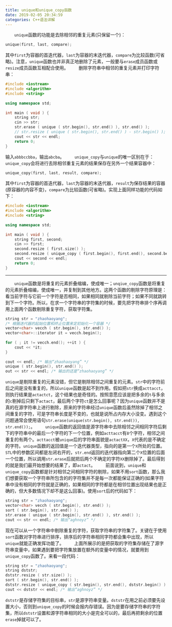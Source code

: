 ```yaml
---
title: unique和unique_copy函数
date: 2019-02-05 20:34:59
categories: C++语法详解
---
```

&emsp;&emsp;`unique`函数的功能是去除相邻的重复元素(只保留一个)：

``` cpp
unique(first, last, compare);
```

其中`first`为容器的首迭代器，`last`为容器的末迭代器，`compare`为比较函数(可省略)。注意，`unique`函数也并非真正地删除了元素，一般要与`erase`成员函数或`resize`成员函数互相配合使用。
&emsp;&emsp;删除字符串中相邻的重复元素并打印字符串：

``` cpp
#include <iostream>
#include <algorithm>
#include <string>
​
using namespace std;
​
int main ( void ) {
    string str;
    cin >> str;
    str.erase ( unique ( str.begin(), str.end() ), str.end() );
    // str.resize ( unique ( str.begin(), str.end() ) - str.begin() );
    cout << str << endl;
    return 0;
}
```

输入`abbbccbba`，输出`abcba`。
&emsp;&emsp;`unique_copy`与`unique`的唯一区别在于：`unique_copy`会将进行去除相邻重复元素的结果保存在另外一个结果容器中：

``` cpp
unique_copy(first, last, result, compare);
```

其中`first`为容器的首迭代器，`last`为容器的末迭代器，`result`为保存结果的容器(原容器的内容不变)，`compare`为比较函数(可省略)。实现上面同样功能的代码如下：

``` cpp
#include <iostream>
#include <algorithm>
#include <string>
​
using namespace std;
​
int main ( void ) {
    string first, second;
    cin >> first;
    second.resize ( first.size() );
    second.resize ( unique_copy ( first.begin(), first.end(), second.begin() ) - second.begin() );
    cout << second << endl;
    return 0;
}
```

---

&emsp;&emsp;`unique`函数是将重复的元素折叠缩编，使成唯一；`unqiue_copy`函数是将重复的元素折叠缩编，使成唯一，并复制到其他地方。这两个函数的剔除字符原理是：看当前字符与它前一个字符是否相同，如果相同就剔除当前字符；如果不同就跳转到下一个字符。所以，在求一个字符串的字符集的时候，要先把字符串排个序再调用上面两个函数剔除重复字符，获取字符集。

``` cpp
string str = "zhaohaoyang";
/* 根据迭代器的起始位置和终止位置来定初始化一个容器 */
vector<char> vecch ( str.begin(), str.end() );
vector<char>::iterator it = vecch.begin();
​
for ( ; it != vecch.end(); ++it ) {
    cout << *it;
}
​
cout << endl; /* 输出“zhaohaoyang” */
unique ( str.begin(), str.end() );
out << str << endl; /* 输出的还是“zhaohaoyang” */
```

`unique`是剔除重复的元素没错，但它是剔除相邻之间重复的元素。`str`中的字符前后之间是没有重复的，所以`unique`函数是起不到作用。假如把`str`换成`acttacct`，则执行结果是`actactct`，这个结果也是奇怪的。按照意愿应该是把多余的`t`与多余的`c`剔掉后只剩下`actact`，最后两个字符`ct`是怎么回事呢？因为`unique`函数并不是真的在源字符串上进行剔除，原来的字符串经过`unique`函数后虽然除掉了相邻之间重复的字符，可是字符串长度是不变的，也就是说所占内存大小没变。遇到这个问题通常会使用语句`str.erase(unique(str.begin(), str.end()), str.end());`。
&emsp;&emsp;`unique`函数的返回值是源字符串中去除相邻之间相同字符后剩下的字符串中的最后一个字符的下一个位置，例如`acttacct`有`8`个字符，相邻之间重复的有两个。`acttacct`被`unique`后的字符串面貌是`actactXX`，`X`代表的是不确定的字符。`unique`函数的返回值是一个迭代器类型，指向的是第一个`X`所处的位置。`STL`中的参数区间都是左闭右开的，`str.end`返回的迭代器指向第二个`X`位置的后面一个位置，所以调用`str.erase`后就把后两个不确定的字符`XX`删除掉了。最后得到的就是我们最开始想要的结果了，即`actact`。
&emsp;&emsp;前面说到，`unique`和`unique_copy`函数都是针对相邻之间相同字符的剔除，如果不用`sort`函数，那么我们想要获取一个字符串所包含的的字符集并不是每一次都能保证正确的(如果字符串中没有相同的字符就是正确的，如果相同的字符都是在相邻位置出现结果也是正确的，但大多数情况下却不是这么回事)。使用`sort`后的代码如下：

``` cpp
string str = "zhaohaoyang";
vector<char> vecch ( str.begin(), str.end() );
sort ( str.begin(), str.end() );
str.erase ( unique ( str.begin(), str.end() ), str.end() );
cout << str << endl; /* 输出“aghnoyz” */
```

现在可以从一个字符串中剔除重复的字符，获取字符串的字符集了。关键在于使用`sort`函数对字符串进行排序，排序后的字符串相同字符都会集中出现，所以`unique`就能正确发挥功能了。
&emsp;&emsp;上面所展示的是把获取的字符集存储在了源字符串变量中，如果遇到要把字符集放置在额外的变量中的情况，就要用到`unique_copy`函数了。来看一段代码：

``` cpp
string str = "zhaohaoyang";
string dststr;
dststr.resize ( str.size() );
sort ( str.begin(), str.end() );
dststr.resize ( unique_copy ( str.begin(), str.end(), dststr.begin() ) - dststr.begin() );
cout << dststr << endl; /* 输出“aghnoyz” */
```

`dststr`是存储字符集的目标串，`str`是源字符串变量。`dststr`在用之前必须要先设置大小，否则到`unique_copy`的时候会报内存错误。因为是要存储字符串的字符集，所以`dststr`设置和源字符串相同的大小是完全可以的，最后再把剩余的位置`erase`掉就可以了。